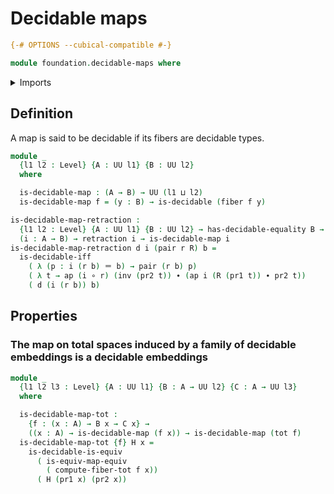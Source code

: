 # Decidable maps

```agda
{-# OPTIONS --cubical-compatible #-}

module foundation.decidable-maps where
```

<details><summary>Imports</summary>

```agda
open import foundation.action-on-identifications-functions
open import foundation.decidable-equality
open import foundation.decidable-types
open import foundation.dependent-pair-types
open import foundation.universe-levels

open import foundation-core.equivalences
open import foundation-core.fibers-of-maps
open import foundation-core.function-types
open import foundation-core.functoriality-dependent-pair-types
open import foundation-core.identity-types
open import foundation-core.retractions
```

</details>

## Definition

A map is said to be decidable if its fibers are decidable types.

```agda
module _
  {l1 l2 : Level} {A : UU l1} {B : UU l2}
  where

  is-decidable-map : (A → B) → UU (l1 ⊔ l2)
  is-decidable-map f = (y : B) → is-decidable (fiber f y)
```

```agda
is-decidable-map-retraction :
  {l1 l2 : Level} {A : UU l1} {B : UU l2} → has-decidable-equality B →
  (i : A → B) → retraction i → is-decidable-map i
is-decidable-map-retraction d i (pair r R) b =
  is-decidable-iff
    ( λ (p : i (r b) ＝ b) → pair (r b) p)
    ( λ t → ap (i ∘ r) (inv (pr2 t)) ∙ (ap i (R (pr1 t)) ∙ pr2 t))
    ( d (i (r b)) b)
```

## Properties

### The map on total spaces induced by a family of decidable embeddings is a decidable embeddings

```agda
module _
  {l1 l2 l3 : Level} {A : UU l1} {B : A → UU l2} {C : A → UU l3}
  where

  is-decidable-map-tot :
    {f : (x : A) → B x → C x} →
    ((x : A) → is-decidable-map (f x)) → is-decidable-map (tot f)
  is-decidable-map-tot {f} H x =
    is-decidable-is-equiv
      ( is-equiv-map-equiv
        ( compute-fiber-tot f x))
      ( H (pr1 x) (pr2 x))
```
